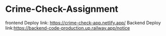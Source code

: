 # Crime-Check-Assignment

frontend Deploy link: https://crime-check-app.netlify.app/
Backend Deploy link:https://backend-code-production.up.railway.app/notice